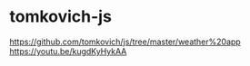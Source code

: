 # tomkovich-js
https://github.com/tomkovich/js/tree/master/weather%20app
https://youtu.be/kugdKyHykAA

